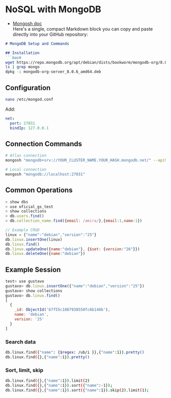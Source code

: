 # NoSQL with MongoDB
- [Mongosh doc](https://www.mongodb.com/docs/mongodb-shell/crud/)<br>
Here's a single, compact Markdown block you can copy and paste directly into your GitHub repository:

```markdown
# MongoDB Setup and Commands

## Installation
```bash
wget https://repo.mongodb.org/apt/debian/dists/bookworm/mongodb-org/8.0/main/binary-amd64/mongodb-org-server_8.0.6_amd64.deb
ls | grep mongo
dpkg -i mongodb-org-server_8.0.6_amd64.deb
```

## Configuration
```bash
nano /etc/mongod.conf
```
Add:
```yaml
net:
  port: 27031
  bindIp: 127.0.0.1
```

## Connection Commands
```bash
# Atlas connection
mongosh "mongodb+srv://YOUR_CLUSTER_NAME.YOUR_HASH.mongodb.net/" --apiVersion YOUR_API_VERSION --username YOUR_USERNAME

# Local connection
mongosh "mongodb://localhost:27031"
```

## Common Operations
```javascript
> show dbs
> use oficial_gs_test
> show collections
> db.users.find()
> db.collection_name.find({email: /amira/},{email:1,name:1})

// Example CRUD
linux = {"name":"debian","version":"25"}
db.linux.insertOne(linux)
db.linux.find()
db.linux.updateOne({name:"debian"}, {$set: {version:"26"}})
db.linux.deleteOne({name:"debian"})
```

## Example Session
```javascript
test> use gustavo
gustavo> db.linux.insertOne({"name":"debian","version":"25"})
gustavo> show collections
gustavo> db.linux.find()
[
  {
    _id: ObjectId('67f55c1887938550fc6b140b'),
    name: 'debian',
    version: '25'
  }
]
```
### Search data
```bash
db.linux.find({"name": {$regex: /ub/i }},{"name":1}).pretty()
db.linux.find({},{"name":1}).pretty()
```
### Sort, limit, skip
```bash
db.linux.find({},{"name":1}).limit(2)
db.linux.find({},{"name":1}).sort({"name":-1});
db.linux.find({},{"name":1}).sort({"name":1}).skip(2).limit(1);
```
